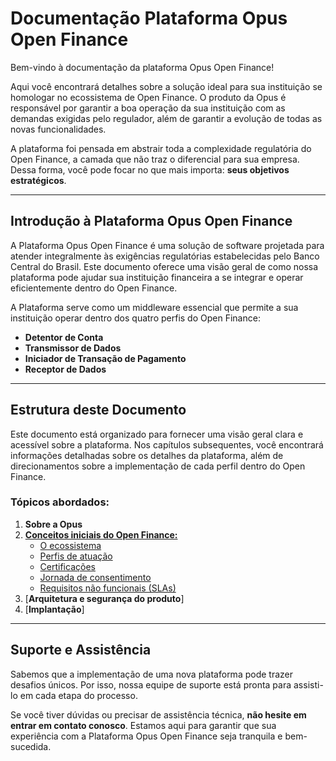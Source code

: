 # Documentação Plataforma Opus Open Finance

Bem-vindo à documentação da plataforma Opus Open Finance!

Aqui você encontrará detalhes sobre a solução ideal para sua instituição se homologar no ecossistema de Open Finance. O produto da Opus é responsável por garantir a boa operação da sua instituição com as demandas exigidas pelo regulador, além de garantir a evolução de todas as novas funcionalidades.

A plataforma foi pensada em abstrair toda a complexidade regulatória do Open Finance, a camada que não traz o diferencial para sua empresa. Dessa forma, você pode focar no que mais importa: **seus objetivos estratégicos**.

---

## Introdução à Plataforma Opus Open Finance

A Plataforma Opus Open Finance é uma solução de software projetada para atender integralmente às exigências regulatórias estabelecidas pelo Banco Central do Brasil. Este documento oferece uma visão geral de como nossa plataforma pode ajudar sua instituição financeira a se integrar e operar eficientemente dentro do Open Finance. 

A Plataforma serve como um middleware essencial que permite a sua instituição operar dentro dos quatro perfis do Open Finance:

- **Detentor de Conta**
- **Transmissor de Dados**
- **Iniciador de Transação de Pagamento**
- **Receptor de Dados**

---

## Estrutura deste Documento

Este documento está organizado para fornecer uma visão geral clara e acessível sobre a plataforma. Nos capítulos subsequentes, você encontrará informações detalhadas sobre os detalhes da plataforma, além de direcionamentos sobre a implementação de cada perfil dentro do Open Finance.

### Tópicos abordados:
1. **Sobre a Opus**
2. [**Conceitos iniciais do Open Finance:**](./Visão%20de%20negócio/Conceitos%20iniciais%20Open%20Finance/readme.md)
   - [O ecossistema](./Visão%20de%20negócio/Conceitos%20iniciais%20Open%20Finance/O%20ecossistema/readme.md)
   - [Perfis de atuação](./Visão%20de%20negócio/Conceitos%20iniciais%20Open%20Finance/Perfis%20de%20atuação%20do%20Open%20Finance/readme.md)
   - [Certificações](./Visão%20de%20negócio/Conceitos%20iniciais%20Open%20Finance/Certificações%20oficiais%20do%20Open%20Finance/readme.md)
   - [Jornada de consentimento](./Visão%20de%20negócio/Conceitos%20iniciais%20Open%20Finance/Jornada%20do%20consentimento/readme.md)
   - [Requisitos não funcionais (SLAs)](./Visão%20de%20negócio/Conceitos%20iniciais%20Open%20Finance/Requisistos%20não%20funcionais/readme.md)
3. [**Arquitetura e segurança do produto**]
4. [**Implantação**]

---

## Suporte e Assistência

Sabemos que a implementação de uma nova plataforma pode trazer desafios únicos. Por isso, nossa equipe de suporte está pronta para assisti-lo em cada etapa do processo. 

Se você tiver dúvidas ou precisar de assistência técnica, **não hesite em entrar em contato conosco**. Estamos aqui para garantir que sua experiência com a Plataforma Opus Open Finance seja tranquila e bem-sucedida.
